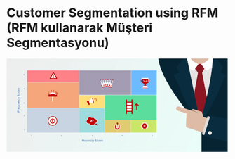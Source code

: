 # Customer Segmentation using RFM (RFM kullanarak Müşteri Segmentasyonu)
![rfm1](https://github.com/celalakcelikk/customer_segmentation_using_rfm/blob/main/media/rfm1.png)
